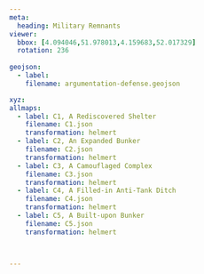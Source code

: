 ```yaml
---
meta:
  heading: Military Remnants
viewer:
  bbox: [4.094046,51.978013,4.159683,52.017329]
  rotation: 236
  
geojson:
  - label:
    filename: argumentation-defense.geojson

xyz:
allmaps:
  - label: C1, A Rediscovered Shelter
    filename: C1.json
    transformation: helmert
  - label: C2, An Expanded Bunker
    filename: C2.json
    transformation: helmert
  - label: C3, A Camouflaged Complex
    filename: C3.json
    transformation: helmert
  - label: C4, A Filled-in Anti-Tank Ditch
    filename: C4.json
    transformation: helmert
  - label: C5, A Built-upon Bunker
    filename: C5.json
    transformation: helmert



---
```




